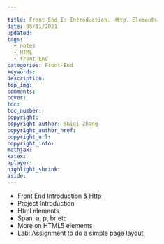 ```yaml
---

title: Front-End I: Introduction, Http, Elements
date: 05/11/2021
updated: 
tags: 
  - notes
  - HTML
  - front-End
categories: Front-End
keywords: 
description: 
top_img: 
comments: 
cover: 
toc: 
toc_number: 
copyright:
copyright_author: Shiqi Zhang
copyright_author_href:
copyright_url:
copyright_info:
mathjax:
katex:
aplayer:
highlight_shrink:
aside:
---
```


- Front End Introduction & Http
- Project Introduction
- Html elements
- Span, a, p, br etc
- More on HTML5 elements
- Lab: Assignment to do a simple page layout

